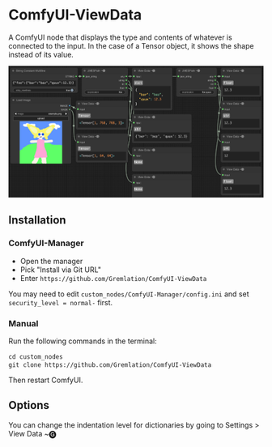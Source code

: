# ComfyUI-ViewData

A ComfyUI node that displays the type and contents of whatever is connected to the input.  In the case of a Tensor object, it shows the shape instead of its value.

![A screenshot showing usage of the node.](docs/workflow.png)

## Installation

### ComfyUI-Manager

- Open the manager
- Pick "Install via Git URL"
- Enter `https://github.com/Gremlation/ComfyUI-ViewData`

You may need to edit `custom_nodes/ComfyUI-Manager/config.ini` and set `security_level = normal-` first.

### Manual

Run the following commands in the terminal:

```shell
cd custom_nodes
git clone https://github.com/Gremlation/ComfyUI-ViewData
```

Then restart ComfyUI.

## Options

You can change the indentation level for dictionaries by going to Settings > View Data ~🅖
